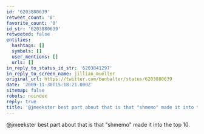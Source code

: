 ```yaml
---
id: '6203880639'
retweet_count: '0'
favorite_count: '0'
id_str: '6203880639'
retweeted: false
entities:
  hashtags: []
  symbols: []
  user_mentions: []
  urls: []
in_reply_to_status_id_str: '6203841297'
in_reply_to_screen_name: jillian_mueller
original_url: https://twitter.com/benbalter/status/6203880639
date: '2009-11-30T15:18:21.000Z'
sitemap: false
robots: noindex
reply: true
title: '@jmeekster best part about that is that "shmemo" made it into the top 10.'
---
```


@jmeekster best part about that is that "shmemo" made it into the top 10.